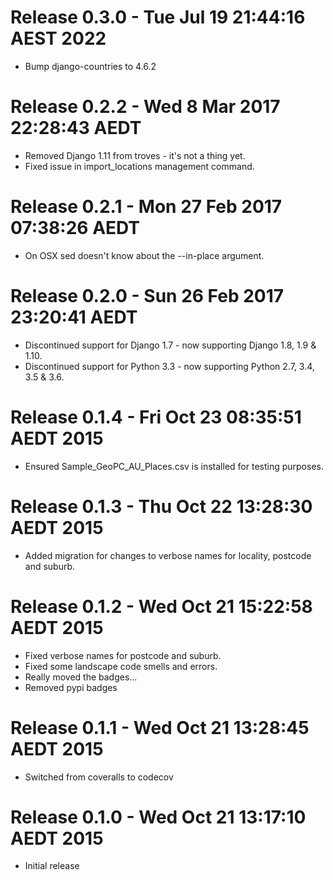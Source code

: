 # Release 0.3.0 - Tue Jul 19 21:44:16 AEST 2022

- Bump django-countries to 4.6.2

# Release 0.2.2 - Wed  8 Mar 2017 22:28:43 AEDT

- Removed Django 1.11 from troves - it's not a thing yet.
- Fixed issue in import_locations management command.

# Release 0.2.1 - Mon 27 Feb 2017 07:38:26 AEDT

- On OSX sed doesn't know about the --in-place argument.

# Release 0.2.0 - Sun 26 Feb 2017 23:20:41 AEDT

- Discontinued support for Django 1.7 - now supporting Django 1.8, 1.9 & 1.10.
- Discontinued support for Python 3.3 - now supporting Python 2.7, 3.4, 3.5 & 3.6.

# Release 0.1.4 - Fri Oct 23 08:35:51 AEDT 2015

- Ensured Sample_GeoPC_AU_Places.csv is installed for testing purposes.

# Release 0.1.3 - Thu Oct 22 13:28:30 AEDT 2015

- Added migration for changes to verbose names for locality, postcode and suburb.

# Release 0.1.2 - Wed Oct 21 15:22:58 AEDT 2015

- Fixed verbose names for postcode and suburb.
- Fixed some landscape code smells and errors.
- Really moved the badges...
- Removed pypi badges

# Release 0.1.1 - Wed Oct 21 13:28:45 AEDT 2015

- Switched from coveralls to codecov

# Release 0.1.0 - Wed Oct 21 13:17:10 AEDT 2015

- Initial release

